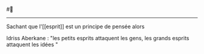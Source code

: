  #🌱 
 ___
Sachant que l'[[esprit]] est un principe de pensée alors 

Idriss Aberkane : "les petits esprits attaquent les gens, les grands esprits attaquent les idées "